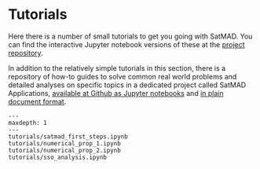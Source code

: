 # Tutorials

Here there is a number of small tutorials to get you going with SatMAD. You can find the interactive Jupyter notebook versions of these at the [project repository](https://github.com/egemenimre/satmad/tree/master/docs/tutorials).

In addition to the relatively simple tutorials in this section, there is a repository of how-to guides to solve common real world problems and detailed analyses on specific topics in a dedicated project called SatMAD Applications, [available at Github as Jupyter notebooks](https://github.com/egemenimre/satmad_applications) and [in plain document format](https://satmad-applications.readthedocs.io/).

```{toctree} 
---
maxdepth: 1
---
tutorials/satmad_first_steps.ipynb
tutorials/numerical_prop_1.ipynb
tutorials/numerical_prop_2.ipynb
tutorials/sso_analysis.ipynb
```
